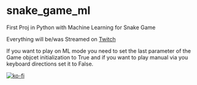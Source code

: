 # snake_game_ml
First Proj in Python with Machine Learning for Snake Game

Everything will be/was Streamed on [Twitch](https://twitch.tv/rpayat) 

If you want to play on ML mode you need to set the last parameter of the Game objcet initialization to True and if you want to play manual via you keyboard directions set it to False.

[![ko-fi](https://ko-fi.com/img/githubbutton_sm.svg)](https://ko-fi.com/K3K6144R2H)
